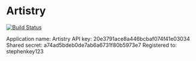 # Artistry

[![Build Status](https://travis-ci.org/stephenkey/artistry.svg?branch=master)](https://travis-ci.org/stephenkey/artistry)


Application name:	Artistry
API key:	20e3791ace8a446bcbaf074f41e03034
Shared secret:	a74ad5bdeb0de7ab6a6731f80b5973e7
Registered to:	stephenkey123
